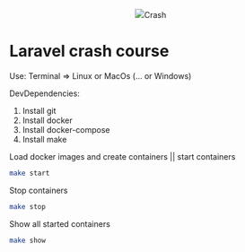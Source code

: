 <p align="center"><img src="https://laravel.com/assets/img/components/logo-laravel.svg">Crash</p>

# Laravel crash course

Use:
Terminal => Linux or MacOs (... or Windows)

DevDependencies:
1. Install git
2. Install docker
3. Install docker-compose
4. Install make

Load docker images and create containers || start containers
```bash
make start
```

Stop containers
```bash
make stop
```

Show all started containers
```bash
make show
```